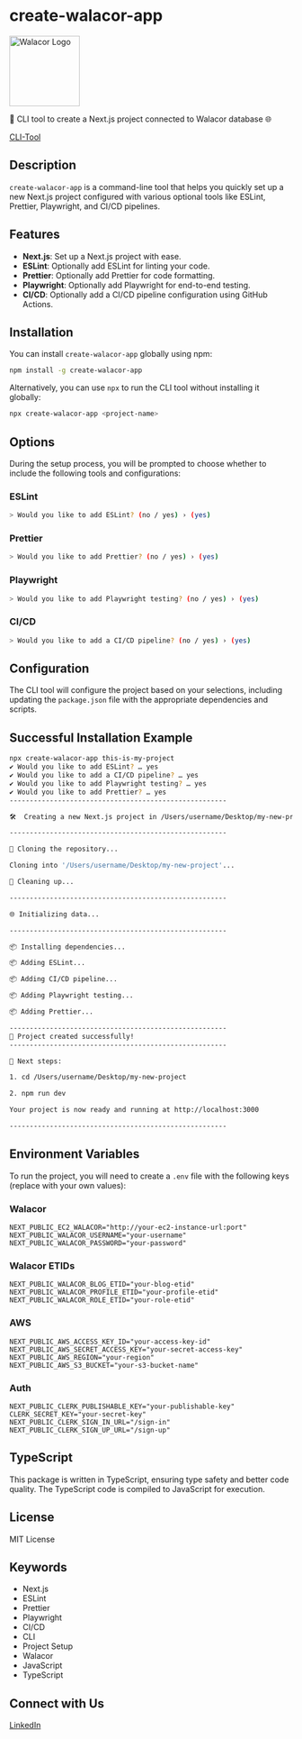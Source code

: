 # create-walacor-app

<img src="https://api.surveyjs.io/private/Surveys/files?name=3aa2c82a-85dd-4c4b-9dc8-3238187270c7" alt="Walacor Logo" width="125">

🚀 CLI tool to create a Next.js project connected to Walacor database 🌐

[CLI-Tool](https://www.npmjs.com/package/create-walacor-app?activeTab=readme)

## Description

`create-walacor-app` is a command-line tool that helps you quickly set up a new Next.js project configured with various optional tools like ESLint, Prettier, Playwright, and CI/CD pipelines.

## Features

- **Next.js**: Set up a Next.js project with ease.
- **ESLint**: Optionally add ESLint for linting your code.
- **Prettier**: Optionally add Prettier for code formatting.
- **Playwright**: Optionally add Playwright for end-to-end testing.
- **CI/CD**: Optionally add a CI/CD pipeline configuration using GitHub Actions.

## Installation

You can install `create-walacor-app` globally using npm:

```bash
npm install -g create-walacor-app
```

Alternatively, you can use `npx` to run the CLI tool without installing it globally:

```bash
npx create-walacor-app <project-name>
```

## Options

During the setup process, you will be prompted to choose whether to include the following tools and configurations:

### ESLint

```bash
> Would you like to add ESLint? (no / yes) › (yes)
```

### Prettier

```bash
> Would you like to add Prettier? (no / yes) › (yes)
```

### Playwright

```bash
> Would you like to add Playwright testing? (no / yes) › (yes)
```

### CI/CD

```bash
> Would you like to add a CI/CD pipeline? (no / yes) › (yes)
```

## Configuration

The CLI tool will configure the project based on your selections, including updating the `package.json` file with the appropriate dependencies and scripts.

## Successful Installation Example

```bash
npx create-walacor-app this-is-my-project
✔ Would you like to add ESLint? … yes
✔ Would you like to add a CI/CD pipeline? … yes
✔ Would you like to add Playwright testing? … yes
✔ Would you like to add Prettier? … yes
------------------------------------------------------

🛠️  Creating a new Next.js project in /Users/username/Desktop/my-new-project

------------------------------------------------------

🔄 Cloning the repository...

Cloning into '/Users/username/Desktop/my-new-project'...

🧹 Cleaning up...

------------------------------------------------------

🌐 Initializing data...

------------------------------------------------------

📦 Installing dependencies...

📦 Adding ESLint...

📦 Adding CI/CD pipeline...

📦 Adding Playwright testing...

📦 Adding Prettier...

------------------------------------------------------
🎉 Project created successfully!
------------------------------------------------------

📄 Next steps:

1. cd /Users/username/Desktop/my-new-project

2. npm run dev

Your project is now ready and running at http://localhost:3000

------------------------------------------------------
```

## Environment Variables

To run the project, you will need to create a `.env` file with the following keys (replace with your own values):

### Walacor

```
NEXT_PUBLIC_EC2_WALACOR="http://your-ec2-instance-url:port"
NEXT_PUBLIC_WALACOR_USERNAME="your-username"
NEXT_PUBLIC_WALACOR_PASSWORD="your-password"
```

### Walacor ETIDs

```
NEXT_PUBLIC_WALACOR_BLOG_ETID="your-blog-etid"
NEXT_PUBLIC_WALACOR_PROFILE_ETID="your-profile-etid"
NEXT_PUBLIC_WALACOR_ROLE_ETID="your-role-etid"
```

### AWS

```
NEXT_PUBLIC_AWS_ACCESS_KEY_ID="your-access-key-id"
NEXT_PUBLIC_AWS_SECRET_ACCESS_KEY="your-secret-access-key"
NEXT_PUBLIC_AWS_REGION="your-region"
NEXT_PUBLIC_AWS_S3_BUCKET="your-s3-bucket-name"
```

### Auth

```
NEXT_PUBLIC_CLERK_PUBLISHABLE_KEY="your-publishable-key"
CLERK_SECRET_KEY="your-secret-key"
NEXT_PUBLIC_CLERK_SIGN_IN_URL="/sign-in"
NEXT_PUBLIC_CLERK_SIGN_UP_URL="/sign-up"

```

## TypeScript

This package is written in TypeScript, ensuring type safety and better code quality. The TypeScript code is compiled to JavaScript for execution.

## License

MIT License

## Keywords

- Next.js
- ESLint
- Prettier
- Playwright
- CI/CD
- CLI
- Project Setup
- Walacor
- JavaScript
- TypeScript

## Connect with Us

[LinkedIn](https://www.linkedin.com/company/walacor/)
